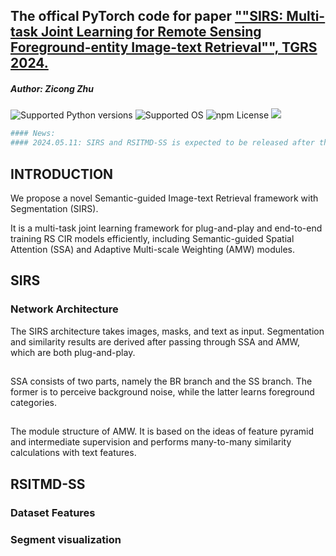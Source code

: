 ## The offical PyTorch code for paper [""SIRS: Multi-task Joint Learning for Remote Sensing Foreground-entity Image-text Retrieval"", TGRS 2024.]()

##### Author: Zicong Zhu

![Supported Python versions](https://img.shields.io/badge/python-3.7-blue.svg)
![Supported OS](https://img.shields.io/badge/Supported%20OS-Linux-yellow.svg)
![npm License](https://img.shields.io/npm/l/mithril.svg)
<a href="https://pypi.org/project/mitype/"><img src="https://img.shields.io/pypi/v/mitype.svg"></a>

```bash
#### News:
#### 2024.05.11: SIRS and RSITMD-SS is expected to be released after the paper open to access.
```

## INTRODUCTION

We propose a novel Semantic-guided Image-text Retrieval framework with Segmentation (SIRS).

It is a multi-task joint learning framework for plug-and-play and end-to-end training RS CIR models efficiently, including Semantic-guided Spatial Attention (SSA) and Adaptive Multi-scale Weighting (AMW) modules.

##
## SIRS
### Network Architecture

The SIRS architecture takes images, masks, and text as input. 
Segmentation and similarity results are derived after passing through SSA and AMW, which are both plug-and-play.

##
SSA consists of two parts, namely the BR branch and the SS branch.
The former is to perceive background noise, while the latter learns foreground categories.

##
The module structure of AMW.
It is based on the ideas of feature pyramid and intermediate supervision and performs many-to-many similarity calculations with text features.

##
## RSITMD-SS
### Dataset Features

### Segment visualization


<!-- ## Citation
If you feel this code helpful or use this code or dataset, please cite it as
```

``` -->
